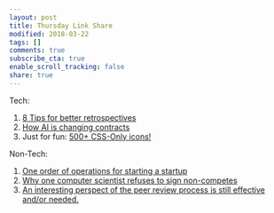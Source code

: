 ```yaml
---
layout: post
title: Thursday Link Share
modified: 2018-03-22
tags: []
comments: true
subscribe_cta: true
enable_scroll_tracking: false
share: true
---
```


Tech:

1. [8 Tips for better retrospectives](https://opensource.com/article/18/3/tips-better-agile-retrospective-meetings)
1. [How AI is changing contracts](https://hbr.org/2018/02/how-ai-is-changing-contracts)
1. Just for fun: [500+ CSS-Only icons!](https://opensource.com/article/18/3/tips-better-agile-retrospective-meetings)

Non-Tech:

1. [One order of operations for starting a startup](https://blog.ycombinator.com/one-order-of-operations-for-starting-a-startup/)
2. [Why one computer scientist refuses to sign non-competes](https://penguindreams.org/blog/why-i-dont-sign-non-competes/)
3. [An interesting perspect of the peer review process is still effective and/or needed.](https://www.the-tls.co.uk/articles/public/the-end-of-an-error-peer-review/)
